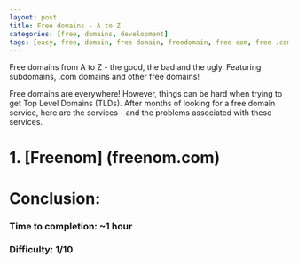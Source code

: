 ```yaml
---
layout: post
title: Free domains - A to Z
categories: [free, domains, development]
tags: [easy, free, domain, free domain, freedomain, free com, free .com]
---
```

<!--more-->
Free domains from A to Z - the good, the bad and the ugly. Featuring subdomains, .com domains and other free domains!
<!--more-->
Free domains are everywhere! However, things can be hard when trying to get Top Level Domains (TLDs). After months of looking for a free domain service, here are the services - and the problems associated with these services.

# 1. [Freenom] (freenom.com)

# Conclusion:
### Time to completion: ~1 hour
### Difficulty: 1/10
